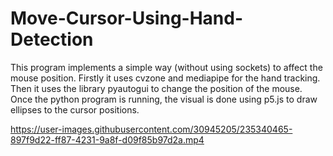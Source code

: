# Move-Cursor-Using-Hand-Detection

This program implements a simple way (without using sockets) to affect the mouse position. Firstly it uses cvzone and mediapipe for the hand tracking. Then it uses the library pyautogui to change the position of the mouse. Once the python program is running, the visual is done using p5.js to draw ellipses to the cursor positions.

https://user-images.githubusercontent.com/30945205/235340465-897f9d22-ff87-4231-9a8f-d09f85b97d2a.mp4

